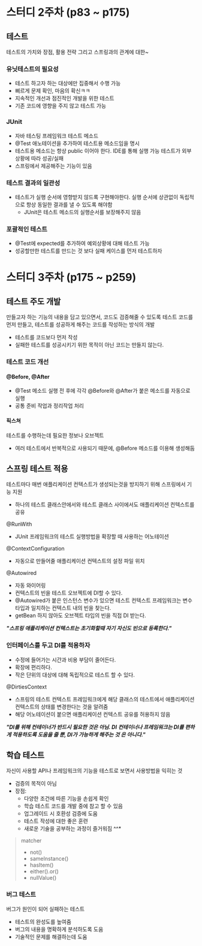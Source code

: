 # 스터디 2주차 (p83 ~ p175)
## 테스트
테스트의 가치와 장점, 활용 전략 그리고 스프링과의 관계에 대한~

### 유닛테스트의 필요성
- 테스트 하고자 하는 대상에만 집중해서 수행 가능
- 삐르게 문제 확인, 마음의 확신ㅋㅋ
- 지속적인 개선과 점진적인 개발을 위한 테스트
- 기존 코드에 영향을 주지 않고 테스트 가능

### JUnit
- 자바 테스팅 프레임워크
테스트 메소드
- @Test 애노테이션을 추가하여 테스트용 메소드임을 명시
- 테스트용 메소드는 항상 public 이어야 한다.
IDE를 통해 실행 가능
테스트가 외부상황에 따라 성공/실패
- 스프링에서 제공해주는 기능이 있음

### 테스트 결과의 일관성
- 테스트가 실행 순서에 영향받지 않드록 구현해야한다. 실행 순서에 상관없이 독립적으로 항상 동일한 결과를 낼 수 있도록 해야함
    - JUnit은 테스트 메소드의 실행순서를 보장해주지 않음

### 포괄적인 테스트
- @Test에 expected를 추가하여 예외상황에 대해 테스트 가능
- 성공할만한 테스트를 만드는 것 보다 실패 케이스를 먼저 테스트하자

# 스터디 3주차 (p175 ~ p259)
## 테스트 주도 개발
만들고자 하는 기능의 내용을 담고 있으면서, 코드도 검증해줄 수 있도록 테스트 코드를 먼저 만들고, 테스트를 성공하게 해주는 코드를 작성하는 방식의 개발
- 테스트를 코드보다 먼저 작성
- 실패한 테스트를 성공시키기 위한 목적이 아닌 코드는 만들지 않는다.

### 테스트 코드 개선
#### @Before, @After
- @Test 메소드 실행 전 후에 각각 @Before와 @After가 붙은 메소드를 자동으로 실행
- 공통 준비 작업과 정리작업 처리

#### 픽스쳐
테스트를 수행하는데 필요한 정보나 오브젝트
- 여러 테스트에서 반복적으로 사용되기 때문에, @Before 메소드를 이용해 생성해둠

## 스프링 테스트 적용
테스트마다 매번 애플리케이션 컨텍스트가 생성되는것을 방지하기 위해 스프링에서 기능 지원
- 하나의 테스트 클래스안에서와 테스트 클래스 사이에서도 애플리케이션 컨텍스트를 공유

@RunWith
- JUnit 프레임워크의 테스트 실행방법을 확장할 때 사용하는 어노테이션

@ContextConfiguration
- 자동으로 만들어줄 애플리케이션 컨텍스트의 설정 파일 위치

@Autowired
- 자동 와이어링
- 컨텍스트의 빈을 테스트 오브젝트에 DI할 수 있다.
- @Autowired가 붙은 인스턴스 변수가 있으면 테스트 컨텍스트 프레임워크는 변수 타입과 일치하는 컨텍스트 내의 빈을 찾는다.
- getBean 하지 않아도 오브젝트 타입의 빈을 직접 DI 받는다.

___"스프링 애플리케이션 컨텍스트는 초기화할때 자기 자신도 빈으로 등록한다."___

### 인터페이스를 두고 DI를 적용하자
- 수정에 들어가는 시간과 비용 부담이 줄어든다.
- 확장에 편리하다.
- 작은 단위의 대상에 대해 독립적으로 테스트 할 수 있다.

@DirtiesContext
- 스프링의 테스트 컨텍스트 프레임워크에게 해당 클래스의 테스트에서 애플리케이션 컨텍스트의 상태를 변경한다는 것을 알려줌
- 해당 어노테이션이 붙으면 애플리케이션 컨텍스트 공유를 허용하지 않음


___"DI를 위해 컨테이너가 반드시 필요한 것은 아님. DI 컨테이너나 프레임워크는 DI를 편하게 적용하도록 도움을 줄 뿐, DI가 가능하게 해주는 것 은 아니다."___

## 학습 테스트
자신이 사용할 API나 프레임워크의 기능을 테스트로 보면서 사용방법을 익히는 것
- 검증의 목적이 아님
- 장점:
  - 다양한 조건에 따른 기능을 손쉽게 확인
  - 학습 테스트 코드를 개발 중에 참고 할 수 있음
  - 업그레이드 시 호환성 검증에 도움
  - 테스트 작성에 대한 좋은 훈련
  - 새로운 기술을 공부하는 과정이 즐거워짐 ^^*

> matcher
>- not()
>- sameInstance()
>- hasItem()
>- either().or()
>- nullValue()


### 버그 테스트
버그가 원인이 되어 실패하는 테스트
- 테스트의 완성도를 높여줌
- 버그의 내용을 명확하게 분석하도록 도움
- 기술적인 문제를 해결하는데 도움








